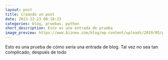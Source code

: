 ```yaml
---
layout: post
title: Creando un post
date: 2013-12-23 00:18:23
categories: blog, pruebas, python 
short_description: Esto es una entrada de prueba
image_preview: https://www.bizneo.com/blog/wp-content/uploads/2019/05/pruebas-psicometricas.jpg
---
```

Esto es una prueba de cómo sería una entrada de blog. Tal vez no sea tan complicado, después de todo
